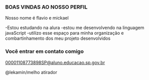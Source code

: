 ### BOAS VINDAS AO NOSSO PERFIL

Nosso nome é flavio e mickael

-Estou estudando na alura
-estou me desenvolvendo na linguagem javaScript
-utilizo esse espaço para minha organização e combartinhamento dos meu projeto desenvolvidos

### Você entrar em contato comigo 

00001108773898SP@aluno.educacao.sp.gov.br

@lekamin/melho atirador

